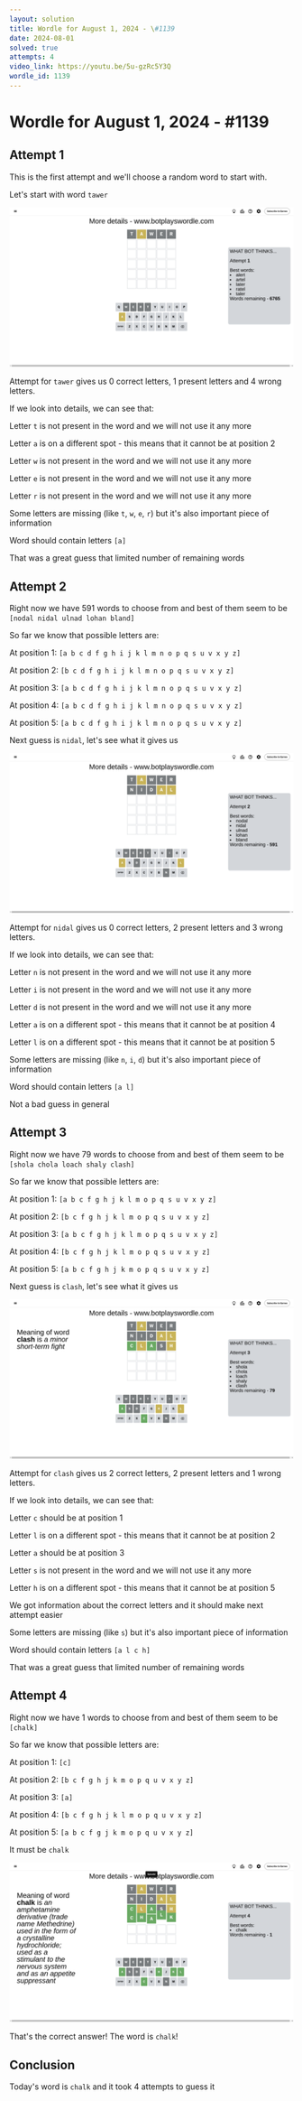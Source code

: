 ```yaml
---
layout: solution
title: Wordle for August 1, 2024 - \#1139
date: 2024-08-01
solved: true
attempts: 4
video_link: https://youtu.be/5u-gzRc5Y3Q
wordle_id: 1139
---
```


# Wordle for August 1, 2024 - \#1139

## Attempt 1

This is the first attempt and we'll choose a random word to start with.

Let's start with word `tawer`

![Attempt 1](2024-08-01/attempt-1.png)

Attempt for `tawer` gives us 0 correct letters, 1 present letters and 4 wrong letters.

If we look into details, we can see that:

Letter `t` is not present in the word and we will not use it any more

Letter `a` is on a different spot - this means that it cannot be at position 2

Letter `w` is not present in the word and we will not use it any more

Letter `e` is not present in the word and we will not use it any more

Letter `r` is not present in the word and we will not use it any more

Some letters are missing (like `t`, `w`, `e`, `r`) but it's also important piece of information

Word should contain letters `[a]`

That was a great guess that limited number of remaining words



## Attempt 2

Right now we have 591 words to choose from and best of them seem to be `[nodal nidal ulnad lohan bland]`

So far we know that possible letters are:

At position 1: `[a b c d f g h i j k l m n o p q s u v x y z]`

At position 2: `[b c d f g h i j k l m n o p q s u v x y z]`

At position 3: `[a b c d f g h i j k l m n o p q s u v x y z]`

At position 4: `[a b c d f g h i j k l m n o p q s u v x y z]`

At position 5: `[a b c d f g h i j k l m n o p q s u v x y z]`

Next guess is `nidal`, let's see what it gives us

![Attempt 2](2024-08-01/attempt-2.png)

Attempt for `nidal` gives us 0 correct letters, 2 present letters and 3 wrong letters.

If we look into details, we can see that:

Letter `n` is not present in the word and we will not use it any more

Letter `i` is not present in the word and we will not use it any more

Letter `d` is not present in the word and we will not use it any more

Letter `a` is on a different spot - this means that it cannot be at position 4

Letter `l` is on a different spot - this means that it cannot be at position 5

Some letters are missing (like `n`, `i`, `d`) but it's also important piece of information

Word should contain letters `[a l]`

Not a bad guess in general



## Attempt 3

Right now we have 79 words to choose from and best of them seem to be `[shola chola loach shaly clash]`

So far we know that possible letters are:

At position 1: `[a b c f g h j k l m o p q s u v x y z]`

At position 2: `[b c f g h j k l m o p q s u v x y z]`

At position 3: `[a b c f g h j k l m o p q s u v x y z]`

At position 4: `[b c f g h j k l m o p q s u v x y z]`

At position 5: `[a b c f g h j k m o p q s u v x y z]`

Next guess is `clash`, let's see what it gives us

![Attempt 3](2024-08-01/attempt-3.png)

Attempt for `clash` gives us 2 correct letters, 2 present letters and 1 wrong letters.

If we look into details, we can see that:

Letter `c` should be at position 1

Letter `l` is on a different spot - this means that it cannot be at position 2

Letter `a` should be at position 3

Letter `s` is not present in the word and we will not use it any more

Letter `h` is on a different spot - this means that it cannot be at position 5

We got information about the correct letters and it should make next attempt easier

Some letters are missing (like `s`) but it's also important piece of information

Word should contain letters `[a l c h]`

That was a great guess that limited number of remaining words



## Attempt 4

Right now we have 1 words to choose from and best of them seem to be `[chalk]`

So far we know that possible letters are:

At position 1: `[c]`

At position 2: `[b c f g h j k m o p q u v x y z]`

At position 3: `[a]`

At position 4: `[b c f g h j k l m o p q u v x y z]`

At position 5: `[a b c f g j k m o p q u v x y z]`

It must be `chalk`

![Attempt 4](2024-08-01/attempt-4.png)

That's the correct answer! The word is `chalk`!

## Conclusion

Today's word is `chalk` and it took 4 attempts to guess it


